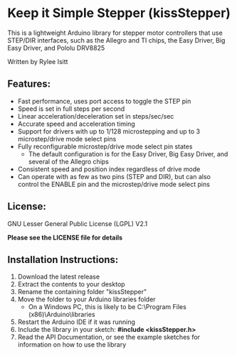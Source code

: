 # Keep it Simple Stepper (kissStepper)
This is a lightweight Arduino library for stepper motor controllers that use STEP/DIR interfaces, such as the Allegro and TI chips, the Easy Driver, Big Easy Driver, and Pololu DRV8825

Written by Rylee Isitt

## Features:
* Fast performance, uses port access to toggle the STEP pin
* Speed is set in full steps per second
* Linear acceleration/deceleration set in steps/sec/sec
* Accurate speed and acceleration timing
* Support for drivers with up to 1/128 microstepping and up to 3 microstep/drive mode select pins
* Fully reconfigurable microstep/drive mode select pin states
	* The default configuration is for the Easy Driver, Big Easy Driver, and several of the Allegro chips
* Consistent speed and position index regardless of drive mode
* Can operate with as few as two pins (STEP and DIR), but can also control the ENABLE pin and the microstep/drive mode select pins

## License:
GNU Lesser General Public License (LGPL) V2.1

**Please see the LICENSE file for details**

## Installation Instructions:
1. Download the latest release
2. Extract the contents to your desktop
3. Rename the containing folder "kissStepper"
4. Move the folder to your Arduino libraries folder
	* On a Windows PC, this is likely to be C:\Program Files (x86)\Arduino\libraries
5. Restart the Arduino IDE if it was running
6. Include the library in your sketch: **#include <kissStepper.h>**
7. Read the API Documentation, or see the example sketches for information on how to use the library